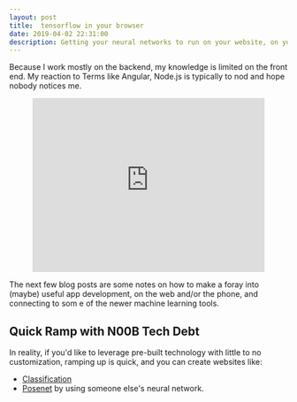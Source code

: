 ```yaml
---
layout: post
title:  tensorflow in your browser
date: 2019-04-02 22:31:00
description: Getting your neural networks to run on your website, on your phones and tablets, by using java script
---
```


Because I work mostly on the backend, my knowledge is limited on the front end. My reaction to Terms like Angular, Node.js is typically to nod and hope nobody notices me. 

<html>
<center>
<iframe width="420" height="315" src="https://www.youtube.com/embed/iRuuNPHgkzs" frameborder="0" allowfullscreen></iframe>
</center>
<p></p>
</html>

The next few blog posts are some notes on how to make a foray into (maybe) useful app development, on the web and/or the phone, and connecting to som
e of the newer machine learning tools. 

## Quick Ramp with N00B Tech Debt

In reality, if you'd like to leverage pre-built technology with little to no customization, ramping up is quick, and you can create websites like:
- [Classification](/subpages/tensorflow_js/2018-09-20-tensorflow-part-1)
- [Posenet](/subpages/tensorflow_js/2019-04-06-tensorflow-part-2)
by using someone else's neural network.
